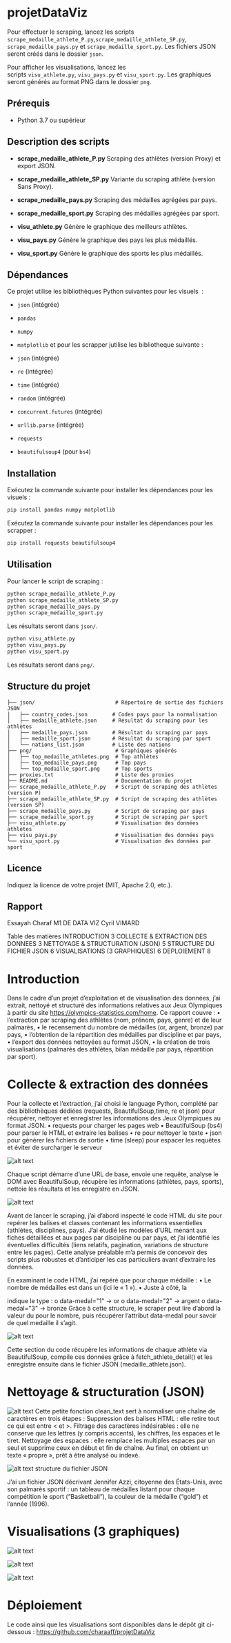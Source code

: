 # projetDataViz
 Pour effectuer le scraping, lancez les scripts `scrape_medaille_athlete_P.py`,`scrape_medaille_athlete_SP.py`, `scrape_medaille_pays.py` et `scrape_medaille_sport.py`. Les fichiers JSON seront créés dans le dossier `json`.

Pour afficher les visualisations, lancez les scripts `visu_athlete.py`, `visu_pays.py` et `visu_sport.py`. Les graphiques seront générés au format PNG dans le dossier `png`.
## Prérequis

* Python 3.7 ou supérieur

##  Description des scripts

* **scrape\_medaille\_athlete\_P.py**
  Scraping des athlètes (version Proxy) et export JSON.

* **scrape\_medaille\_athlete\_SP.py**
  Variante du scraping athlète (version Sans Proxy).

* **scrape\_medaille\_pays.py**
  Scraping des médailles agrégées par pays.

* **scrape\_medaille\_sport.py**
  Scraping des médailles agrégées par sport.

* **visu\_athlete.py**
  Génère le graphique des meilleurs athlètes.

* **visu\_pays.py**
  Génère le graphique des pays les plus médaillés.

* **visu\_sport.py**
  Génère le graphique des sports les plus médaillés.

## Dépendances

Ce projet utilise les bibliothèques Python suivantes pour les visuels  :

* `json` (intégrée)
* `pandas`
* `numpy`
* `matplotlib`
et pour les scrapper jutilise les bibliotheque suivante : 

* `json` (intégrée)
* `re` (intégrée)
* `time` (intégrée)
* `random` (intégrée)
* `concurrent.futures` (intégrée)
* `urllib.parse` (intégrée)
* `requests`
* `beautifulsoup4` (pour `bs4`)


## Installation

Exécutez la commande suivante pour installer les dépendances pour les visuels :

```bash
pip install pandas numpy matplotlib
```

Exécutez la commande suivante pour installer les dépendances pour les scrapper :
```bash
pip install requests beautifulsoup4 
```


## Utilisation

Pour lancer le script de scraping :

```bash
python scrape_medaille_athlete_P.py
python scrape_medaille_athlete_SP.py
python scrape_medaille_pays.py
python scrape_medaille_sport.py
```
Les résultats seront dans `json/`.

```bash
python visu_athlete.py
python visu_pays.py
python visu_sport.py
```
Les résultats seront dans `png/`.

## Structure du projet

```
├── json/                          # Répertoire de sortie des fichiers JSON
│   ├── country_codes.json        # Codes pays pour la normalisation
│   ├── medaille_athlete.json     # Résultat du scraping pour les athlètes
│   ├── medaille_pays.json        # Résultat du scraping par pays
│   ├── medaille_sport.json       # Résultat du scraping par sport
│   └── nations_list.json         # Liste des nations
├── png/                           # Graphiques générés
│   ├── top_medaille_athletes.png  # Top athlètes
│   ├── top_medaille_pays.png      # Top pays
│   └── top_medaille_sport.png     # Top sports
├── proxies.txt                    # Liste des proxies
├── README.md                      # Documentation du projet
├── scrape_medaille_athlete_P.py   # Script de scraping des athlètes (version P)
├── scrape_medaille_athlete_SP.py  # Script de scraping des athlètes (version SP)
├── scrape_medaille_pays.py        # Script de scraping par pays
├── scrape_medaille_sport.py       # Script de scraping par sport
├── visu_athlete.py                # Visualisation des données athlètes
├── visu_pays.py                   # Visualisation des données pays
└── visu_sport.py                  # Visualisation des données par sport
```


## Licence

Indiquez la licence de votre projet (MIT, Apache 2.0, etc.).



## Rapport 


Essayah Charaf
M1 DE 
DATA VIZ 
Cyril VIMARD




Table des matières
INTRODUCTION	3
COLLECTE & EXTRACTION DES DONNEES	3
NETTOYAGE & STRUCTURATION (JSON)	5
STRUCTURE DU FICHIER JSON	6
VISUALISATIONS (3 GRAPHIQUES)	6
DEPLOIEMENT	8


# Introduction
Dans le cadre d’un projet d’exploitation et de visualisation des données, j’ai extrait, nettoyé et structuré des informations relatives aux Jeux Olympiques à partir du site https://olympics-statistics.com/home.
Ce rapport couvre :
•	l’extraction par scraping des athlètes (nom, prénom, pays, genre) et de leur palmarès,
•	le recensement du nombre de médailles (or, argent, bronze) par pays,
•	l’obtention de la répartition des médailles par discipline et par pays,
•	l’export des données nettoyées au format JSON,
•	la création de trois visualisations (palmarès des athlètes, bilan médaille par pays, répartition par sport).

# Collecte & extraction des données
Pour la collecte et l’extraction, j’ai choisi le language Python, complété par des bibliothèques dédiées (requests, BeautifulSoup,time, re et json) pour récupérer, nettoyer et enregistrer les informations des Jeux Olympiques au format JSON.
•	requests pour charger les pages web
•	BeautifulSoup (bs4) pour parser le HTML et extraire les balises
•	re pour nettoyer le texte
•	json pour générer les fichiers de sortie
•	time (sleep) pour espacer les requêtes et éviter de surcharger le serveur

![alt text](png/image-1.png)

Chaque script démarre d’une URL de base, envoie une requête, analyse le DOM avec BeautifulSoup, récupère les informations (athlètes, pays, sports), nettoie les résultats et les enregistre en JSON.

![alt text](png/image-2.png)

Avant de lancer le scraping, j’ai d’abord inspecté le code HTML du site pour repérer les balises et classes contenant les informations essentielles (athlètes, disciplines, pays). J’ai étudié les modèles d’URL menant aux fiches détaillées et aux pages par discipline ou par pays, et j’ai identifié les éventuelles difficultés (liens relatifs, pagination, variations de structure entre les pages). Cette analyse préalable m’a permis de concevoir des scripts plus robustes et d’anticiper les cas particuliers avant d’extraire les données.

En examinant le code HTML, j’ai repéré que pour chaque médaille :
•	Le nombre de médailles est dans un <span> (ici le « 1 »).
•	Juste à côté, la <div class="the-medal" data-medal="X"> indique le type :
o	data-medal="1" → or
o	data-medal="2" → argent
o	data-medal="3" → bronze
Grâce à cette structure, le scraper peut lire d’abord la valeur du <span> pour le nombre, puis récupérer l’attribut data-medal pour savoir de quel medaille il s’agit.



![alt text](png/image-3.png)


Cette section du code récupère les informations de chaque athlète via BeautifulSoup, compile ces données grâce à fetch_athlete_detail() et les enregistre ensuite dans le fichier JSON (medaille_athlete.json).
# Nettoyage & structuration (JSON)

![alt text](png/image-4.png)
Cette petite fonction clean_text sert à normaliser une chaîne de caractères en trois étapes :
Suppression des balises HTML : elle retire tout ce qui est entre < et >.
Filtrage des caractères indésirables : elle ne conserve que les lettres (y compris accents), les chiffres, les espaces et le tiret.
Nettoyage des espaces : elle remplace les multiples espaces par un seul et supprime ceux en début et fin de chaîne.
Au final, on obtient un texte « propre », prêt à être analysé ou indexé.

![alt text](png/image-5.png) structure du fichier JSON




J’ai un fichier JSON décrivant Jennifer Azzi, citoyenne des États-Unis, avec son palmarès sportif : un tableau de médailles listant pour chaque compétition le sport (“Basketball”), la couleur de la médaille (“gold”) et l’année (1996).


# Visualisations (3 graphiques)


![alt text](png/image-6.png)

![alt text](png/image-7.png)

![alt text](png/image-8.png)

 
# Déploiement 
Le code ainsi que les visualisations sont disponibles dans le dépôt git ci-dessous :
https://github.com/charaaff/projetDataViz




